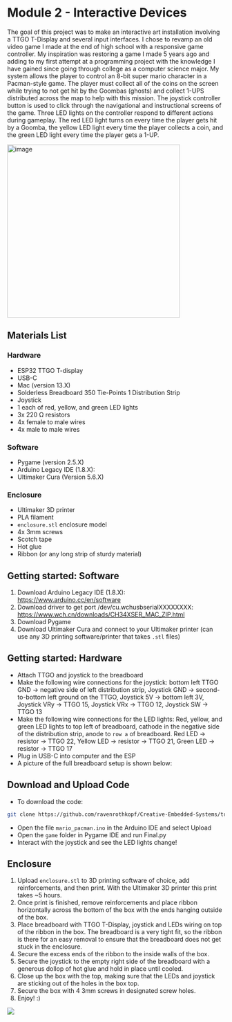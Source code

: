 # Module 2 - Interactive Devices
The goal of this project was to make an interactive art installation involving a TTGO T-Display and several input interfaces. I chose to revamp an old video game I made at the end of high school with a responsive game controller. My inspiration was restoring a game I made 5 years ago and adding to my first attempt at a programming project with the knowledge I have gained since going through college as a computer science major. My system allows the player to control an 8-bit super mario character in a Pacman-style game. The player must collect all of the coins on the screen while trying to not get hit by the Goombas (ghosts) and collect 1-UPS distributed across the map to help with this mission. The joystick controller button is used to click through the navigational and instructional screens of the game. Three LED lights on the controller respond to different actions during gameplay. The red LED light turns on every time the player gets hit by a Goomba, the yellow LED light every time the player collects a coin, and the green LED light every time the player gets a 1-UP.

<img src="display.png" alt="image" width="400"/>

## Materials List
### Hardware
- ESP32 TTGO T-display
- USB-C
- Mac (version 13.X)
- Solderless Breadboard 350 Tie-Points 1 Distribution Strip
- Joystick
- 1 each of red, yellow, and green LED lights
- 3x 220 Ω resistors
- 4x female to male wires
- 4x male to male wires
### Software
-  Pygame (version 2.5.X)
-  Arduino Legacy IDE (1.8.X):
-  Ultimaker Cura (Version 5.6.X)
### Enclosure
- Ultimaker 3D printer
- PLA filament
- `enclosure.stl` enclosure model
- 4x 3mm screws
- Scotch tape
- Hot glue
- Ribbon (or any long strip of sturdy material)
## Getting started: Software
1. Download Arduino Legacy IDE (1.8.X): https://www.arduino.cc/en/software
2. Download driver to get port /dev/cu.wchusbserialXXXXXXXX: https://www.wch.cn/downloads/CH34XSER_MAC_ZIP.html
3. Download Pygame
4. Download Ultimaker Cura and connect to your Ultimaker printer (can use any 3D printing software/printer that takes `.stl` files)
## Getting started: Hardware
- Attach TTGO and joystick to the breadboard
- Make the following wire connections for the joystick: bottom left TTGO GND -> negative side of left distribution strip, Joystick GND -> second-to-bottom left ground on the TTGO, Joystick 5V -> bottom left 3V, Joystick VRy -> TTGO 15, Joystick VRx -> TTGO 12, Joystick SW -> TTGO 13
- Make the following wire connections for the LED lights: Red, yellow, and green LED lights to top left of breadboard, cathode in the negative side of the distribution strip, anode to `row a` of breadboard. Red LED -> resistor -> TTGO 22, Yellow LED -> resistor -> TTGO 21, Green LED -> resistor -> TTGO 17
- Plug in USB-C into computer and the ESP
- A picture of the full breadboard setup is shown below:
## Download and Upload Code
- To download the code:
```bash
git clone https://github.com/ravenrothkopf/Creative-Embedded-Systems/tree/main/Module%202/
```
- Open the file `mario_pacman.ino` in the Arduino IDE and select Upload
- Open the `game` folder in Pygame IDE and run Final.py
- Interact with the joystick and see the LED lights change!
## Enclosure
1. Upload `enclosure.stl` to 3D printing software of choice, add reinforcements, and then print. With the Ultimaker 3D printer this print takes ~5 hours.
2. Once print is finished, remove reinforcements and place ribbon horizontally across the bottom of the box with the ends hanging outside of the box.
3. Place breadboard with TTGO T-Display, joystick and LEDs wiring on top of the ribbon in the box. The breadboard is a very tight fit, so the ribbon is there for an easy removal to ensure that the breadboard does not get stuck in the enclosure.
4. Secure the excess ends of the ribbon to the inside walls of the box.
5. Secure the joystick to the empty right side of the breadboard with a generous dollop of hot glue and hold in place until cooled.
6. Close up the box with the top, making sure that the LEDs and joystick are sticking out of the holes in the box top.
7. Secure the box with 4 3mm screws in designated screw holes.
8. Enjoy! :)

  
![](enclosure.png)
